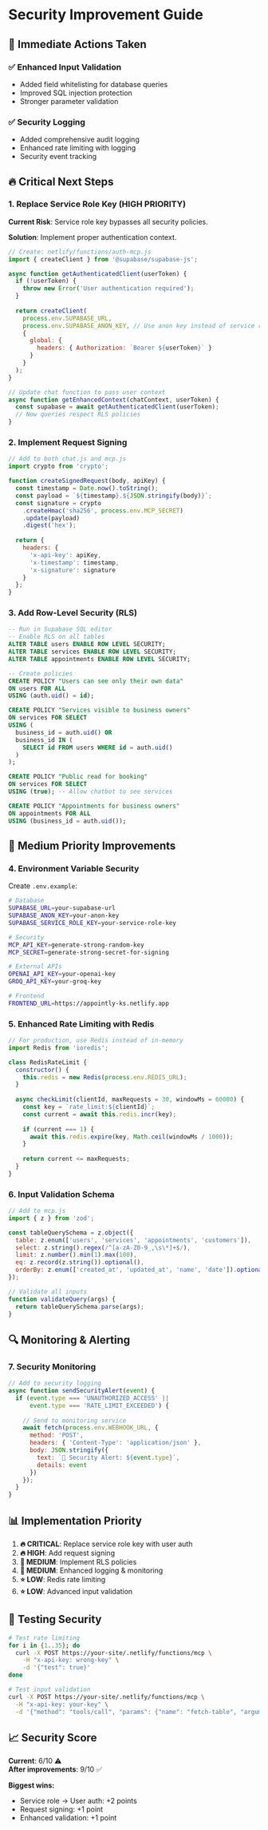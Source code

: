 # Security Improvement Guide

## 🚀 **Immediate Actions Taken**

### ✅ **Enhanced Input Validation**
- Added field whitelisting for database queries
- Improved SQL injection protection
- Stronger parameter validation

### ✅ **Security Logging**
- Added comprehensive audit logging
- Enhanced rate limiting with logging
- Security event tracking

## 🔥 **Critical Next Steps**

### **1. Replace Service Role Key (HIGH PRIORITY)**

**Current Risk**: Service role key bypasses all security policies.

**Solution**: Implement proper authentication context.

```javascript
// Create: netlify/functions/auth-mcp.js
import { createClient } from '@supabase/supabase-js';

async function getAuthenticatedClient(userToken) {
  if (!userToken) {
    throw new Error('User authentication required');
  }
  
  return createClient(
    process.env.SUPABASE_URL,
    process.env.SUPABASE_ANON_KEY, // Use anon key instead of service role
    {
      global: { 
        headers: { Authorization: `Bearer ${userToken}` } 
      }
    }
  );
}

// Update chat function to pass user context
async function getEnhancedContext(chatContext, userToken) {
  const supabase = await getAuthenticatedClient(userToken);
  // Now queries respect RLS policies
}
```

### **2. Implement Request Signing**

```javascript
// Add to both chat.js and mcp.js
import crypto from 'crypto';

function createSignedRequest(body, apiKey) {
  const timestamp = Date.now().toString();
  const payload = `${timestamp}.${JSON.stringify(body)}`;
  const signature = crypto
    .createHmac('sha256', process.env.MCP_SECRET)
    .update(payload)
    .digest('hex');
  
  return {
    headers: {
      'x-api-key': apiKey,
      'x-timestamp': timestamp,
      'x-signature': signature
    }
  };
}
```

### **3. Add Row-Level Security (RLS)**

```sql
-- Run in Supabase SQL editor
-- Enable RLS on all tables
ALTER TABLE users ENABLE ROW LEVEL SECURITY;
ALTER TABLE services ENABLE ROW LEVEL SECURITY;
ALTER TABLE appointments ENABLE ROW LEVEL SECURITY;

-- Create policies
CREATE POLICY "Users can see only their own data" 
ON users FOR ALL 
USING (auth.uid() = id);

CREATE POLICY "Services visible to business owners" 
ON services FOR SELECT 
USING (
  business_id = auth.uid() OR
  business_id IN (
    SELECT id FROM users WHERE id = auth.uid()
  )
);

CREATE POLICY "Public read for booking" 
ON services FOR SELECT 
USING (true); -- Allow chatbot to see services

CREATE POLICY "Appointments for business owners" 
ON appointments FOR ALL 
USING (business_id = auth.uid());
```

## 🔸 **Medium Priority Improvements**

### **4. Environment Variable Security**

Create `.env.example`:
```bash
# Database
SUPABASE_URL=your-supabase-url
SUPABASE_ANON_KEY=your-anon-key
SUPABASE_SERVICE_ROLE_KEY=your-service-role-key

# Security
MCP_API_KEY=generate-strong-random-key
MCP_SECRET=generate-strong-secret-for-signing

# External APIs
OPENAI_API_KEY=your-openai-key
GROQ_API_KEY=your-groq-key

# Frontend
FRONTEND_URL=https://appointly-ks.netlify.app
```

### **5. Enhanced Rate Limiting with Redis**

```javascript
// For production, use Redis instead of in-memory
import Redis from 'ioredis';

class RedisRateLimit {
  constructor() {
    this.redis = new Redis(process.env.REDIS_URL);
  }
  
  async checkLimit(clientId, maxRequests = 30, windowMs = 60000) {
    const key = `rate_limit:${clientId}`;
    const current = await this.redis.incr(key);
    
    if (current === 1) {
      await this.redis.expire(key, Math.ceil(windowMs / 1000));
    }
    
    return current <= maxRequests;
  }
}
```

### **6. Input Validation Schema**

```javascript
// Add to mcp.js
import { z } from 'zod';

const tableQuerySchema = z.object({
  table: z.enum(['users', 'services', 'appointments', 'customers']),
  select: z.string().regex(/^[a-zA-Z0-9_,\s\*]+$/),
  limit: z.number().min(1).max(100),
  eq: z.record(z.string()).optional(),
  orderBy: z.enum(['created_at', 'updated_at', 'name', 'date']).optional()
});

// Validate all inputs
function validateQuery(args) {
  return tableQuerySchema.parse(args);
}
```

## 🔍 **Monitoring & Alerting**

### **7. Security Monitoring**

```javascript
// Add to security logging
async function sendSecurityAlert(event) {
  if (event.type === 'UNAUTHORIZED_ACCESS' || 
      event.type === 'RATE_LIMIT_EXCEEDED') {
    
    // Send to monitoring service
    await fetch(process.env.WEBHOOK_URL, {
      method: 'POST',
      headers: { 'Content-Type': 'application/json' },
      body: JSON.stringify({
        text: `🚨 Security Alert: ${event.type}`,
        details: event
      })
    });
  }
}
```

## 📊 **Implementation Priority**

1. **🔥 CRITICAL**: Replace service role key with user auth
2. **🔥 HIGH**: Add request signing
3. **🔸 MEDIUM**: Implement RLS policies
4. **🔸 MEDIUM**: Enhanced logging & monitoring
5. **⭐ LOW**: Redis rate limiting
6. **⭐ LOW**: Advanced input validation

## 🧪 **Testing Security**

```bash
# Test rate limiting
for i in {1..35}; do
  curl -X POST https://your-site/.netlify/functions/mcp \
    -H "x-api-key: wrong-key" \
    -d '{"test": true}'
done

# Test input validation
curl -X POST https://your-site/.netlify/functions/mcp \
  -H "x-api-key: your-key" \
  -d '{"method": "tools/call", "params": {"name": "fetch-table", "arguments": {"table": "malicious_table"}}}'
```

## 📈 **Security Score**

**Current**: 6/10 ⚠️  
**After improvements**: 9/10 ✅

**Biggest wins:**
- Service role → User auth: +2 points
- Request signing: +1 point  
- Enhanced validation: +1 point
